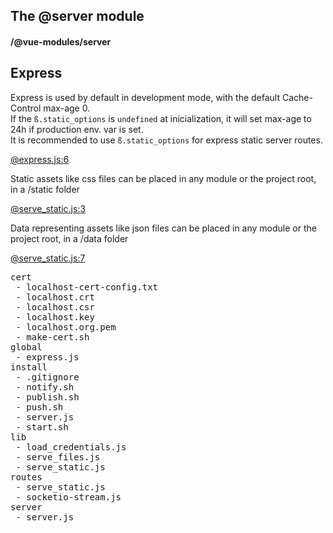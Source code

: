 ## The @server module
#### /@vue-modules/server
## Express
Express is used by default in development mode, with the default Cache-Control max-age 0.  
If the ```ß.static_options``` is ```undefined``` at inicialization, it will set max-age to 24h if production env. var is set.  
It is recommended to use ```ß.static_options``` for express static server routes.


[@express.js:6](https://bp-devel.d250.hu:9001/p/@vue-modules/server/global/express.js?line=6)

Static assets like css files can be placed in any module or the project root, in a /static folder


[@serve_static.js:3](https://bp-devel.d250.hu:9001/p/@vue-modules/server/routes/serve_static.js?line=3)

Data representing assets like json files can be placed in any module or the project root, in a /data folder


[@serve_static.js:7](https://bp-devel.d250.hu:9001/p/@vue-modules/server/routes/serve_static.js?line=7)

<pre>
cert
 - localhost-cert-config.txt
 - localhost.crt
 - localhost.csr
 - localhost.key
 - localhost.org.pem
 - make-cert.sh
global
 - express.js
install
 - .gitignore
 - notify.sh
 - publish.sh
 - push.sh
 - server.js
 - start.sh
lib
 - load_credentials.js
 - serve_files.js
 - serve_static.js
routes
 - serve_static.js
 - socketio-stream.js
server
 - server.js
</pre>

